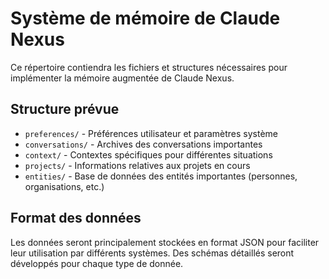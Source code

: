 # Système de mémoire de Claude Nexus

Ce répertoire contiendra les fichiers et structures nécessaires pour implémenter la mémoire augmentée de Claude Nexus.

## Structure prévue

- `preferences/` - Préférences utilisateur et paramètres système
- `conversations/` - Archives des conversations importantes
- `context/` - Contextes spécifiques pour différentes situations
- `projects/` - Informations relatives aux projets en cours
- `entities/` - Base de données des entités importantes (personnes, organisations, etc.)

## Format des données

Les données seront principalement stockées en format JSON pour faciliter leur utilisation par différents systèmes. Des schémas détaillés seront développés pour chaque type de donnée.